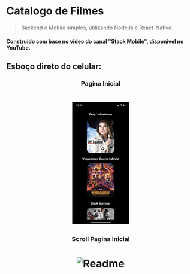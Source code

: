 # Catalogo de Filmes

> Backend e Mobile simples, utilizando NodeJs e React-Native.
<h4>Construído com base no video do canal "Stack Mobile", disponivel no YouTube.</h4>

<h2>Esboço direto do celular: </h2>

<h3 align="center">Pagina Inicial</h3>
<h1 align="center">
   <img alt="Readme" title="Readme" src="./img/home.png" width="30%"/>
</h1>

<h3 align="center">Scroll Pagina Inicial</h3>
<h1 align="center">
   <img alt="Readme" title="Readme" src="./img/homeScroll.gif" width="30%"/>
</h1>